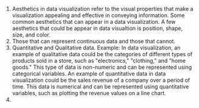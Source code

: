1. Aesthetics in data visualization refer to the visual properties that make a visualization appealing and effective in
   conveying information. Some common aesthetics that can appear in a data visualization. A few aesthetics that could be appear in 
   data visualtion is position, shape, size, and color.    
2. Those that can represent continuous data and those that cannot.
3. Quantitative and Qualitative data. Example: In data visualization, an example of qualitative data could be the categories of different types of products sold in a store, such as "electronics," "clothing," and "home goods." This type of data is non-numeric and can be represented using categorical variables. An example of quantitative data in data visualization could be the sales revenue of a company over a period of time. This data is numerical and can be represented using quantitative variables, such as plotting the revenue values on a line chart.
4. 
